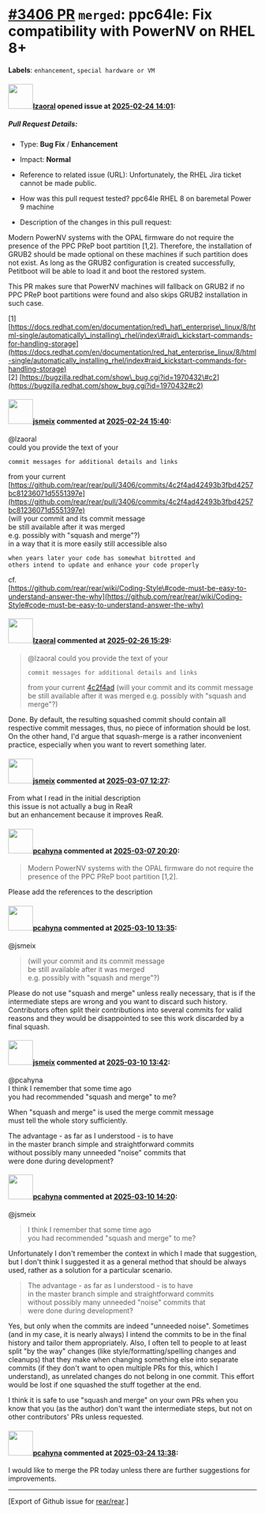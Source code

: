 [\#3406 PR](https://github.com/rear/rear/pull/3406) `merged`: ppc64le: Fix compatibility with PowerNV on RHEL 8+
================================================================================================================

**Labels**: `enhancement`, `special hardware or VM`

#### <img src="https://avatars.githubusercontent.com/u/48823770?v=4" width="50">[lzaoral](https://github.com/lzaoral) opened issue at [2025-02-24 14:01](https://github.com/rear/rear/pull/3406):

##### Pull Request Details:

-   Type: **Bug Fix** / **Enhancement**

-   Impact: **Normal**

-   Reference to related issue (URL): Unfortunately, the RHEL Jira
    ticket cannot be made public.

-   How was this pull request tested? ppc64le RHEL 8 on baremetal Power
    9 machine

-   Description of the changes in this pull request:

Modern PowerNV systems with the OPAL firmware do not require the
presence of the PPC PReP boot partition \[1,2\]. Therefore, the
installation of GRUB2 should be made optional on these machines if such
partition does not exist. As long as the GRUB2 configuration is created
successfully, Petitboot will be able to load it and boot the restored
system.

This PR makes sure that PowerNV machines will fallback on GRUB2 if no
PPC PReP boot partitions were found and also skips GRUB2 installation in
such case.

\[1\]
[https://docs.redhat.com/en/documentation/red\_hat\_enterprise\_linux/8/html-single/automatically\_installing\_rhel/index\#raid\_kickstart-commands-for-handling-storage](https://docs.redhat.com/en/documentation/red_hat_enterprise_linux/8/html-single/automatically_installing_rhel/index#raid_kickstart-commands-for-handling-storage)  
\[2\]
[https://bugzilla.redhat.com/show\_bug.cgi?id=1970432\#c2](https://bugzilla.redhat.com/show_bug.cgi?id=1970432#c2)

#### <img src="https://avatars.githubusercontent.com/u/1788608?u=925fc54e2ce01551392622446ece427f51e2f0ce&v=4" width="50">[jsmeix](https://github.com/jsmeix) commented at [2025-02-24 15:40](https://github.com/rear/rear/pull/3406#issuecomment-2678854385):

@lzaoral  
could you provide the text of your

    commit messages for additional details and links

from your current  
[https://github.com/rear/rear/pull/3406/commits/4c2f4ad42493b3fbd4257bc81236071d5551397e](https://github.com/rear/rear/pull/3406/commits/4c2f4ad42493b3fbd4257bc81236071d5551397e)  
(will your commit and its commit message  
be still available after it was merged  
e.g. possibly with "squash and merge"?)  
in a way that it is more easily still accessible also

    when years later your code has somewhat bitrotted and
    others intend to update and enhance your code properly

cf.  
[https://github.com/rear/rear/wiki/Coding-Style\#code-must-be-easy-to-understand-answer-the-why](https://github.com/rear/rear/wiki/Coding-Style#code-must-be-easy-to-understand-answer-the-why)

#### <img src="https://avatars.githubusercontent.com/u/48823770?v=4" width="50">[lzaoral](https://github.com/lzaoral) commented at [2025-02-26 15:29](https://github.com/rear/rear/pull/3406#issuecomment-2685415570):

> @lzaoral could you provide the text of your
>
>     commit messages for additional details and links
>
> from your current
> [4c2f4ad](https://github.com/rear/rear/commit/4c2f4ad42493b3fbd4257bc81236071d5551397e)
> (will your commit and its commit message be still available after it
> was merged e.g. possibly with "squash and merge"?)

Done. By default, the resulting squashed commit should contain all
respective commit messages, thus, no piece of information should be
lost. On the other hand, I'd argue that squash-merge is a rather
inconvenient practice, especially when you want to revert something
later.

#### <img src="https://avatars.githubusercontent.com/u/1788608?u=925fc54e2ce01551392622446ece427f51e2f0ce&v=4" width="50">[jsmeix](https://github.com/jsmeix) commented at [2025-03-07 12:27](https://github.com/rear/rear/pull/3406#issuecomment-2706327453):

From what I read in the initial description  
this issue is not actually a bug in ReaR  
but an enhancement because it improves ReaR.

#### <img src="https://avatars.githubusercontent.com/u/26300485?u=9105d243bc9f7ade463a3e52e8dd13fa67837158&v=4" width="50">[pcahyna](https://github.com/pcahyna) commented at [2025-03-07 20:20](https://github.com/rear/rear/pull/3406#issuecomment-2707345363):

> Modern PowerNV systems with the OPAL firmware do not require the
> presence of the PPC PReP boot partition \[1,2\].

Please add the references to the description

#### <img src="https://avatars.githubusercontent.com/u/26300485?u=9105d243bc9f7ade463a3e52e8dd13fa67837158&v=4" width="50">[pcahyna](https://github.com/pcahyna) commented at [2025-03-10 13:35](https://github.com/rear/rear/pull/3406#issuecomment-2710620672):

@jsmeix

> (will your commit and its commit message  
> be still available after it was merged  
> e.g. possibly with "squash and merge"?)

Please do not use "squash and merge" unless really necessary, that is if
the intermediate steps are wrong and you want to discard such history.
Contributors often split their contributions into several commits for
valid reasons and they would be disappointed to see this work discarded
by a final squash.

#### <img src="https://avatars.githubusercontent.com/u/1788608?u=925fc54e2ce01551392622446ece427f51e2f0ce&v=4" width="50">[jsmeix](https://github.com/jsmeix) commented at [2025-03-10 13:42](https://github.com/rear/rear/pull/3406#issuecomment-2710642092):

@pcahyna  
I think I remember that some time ago  
you had recommended "squash and merge" to me?

When "squash and merge" is used the merge commit message  
must tell the whole story sufficiently.

The advantage - as far as I understood - is to have  
in the master branch simple and straightforward commits  
without possibly many unneeded "noise" commits that  
were done during development?

#### <img src="https://avatars.githubusercontent.com/u/26300485?u=9105d243bc9f7ade463a3e52e8dd13fa67837158&v=4" width="50">[pcahyna](https://github.com/pcahyna) commented at [2025-03-10 14:20](https://github.com/rear/rear/pull/3406#issuecomment-2710767722):

@jsmeix

> I think I remember that some time ago  
> you had recommended "squash and merge" to me?

Unfortunately I don't remember the context in which I made that
suggestion, but I don't think I suggested it as a general method that
should be always used, rather as a solution for a particular scenario.

> The advantage - as far as I understood - is to have  
> in the master branch simple and straightforward commits  
> without possibly many unneeded "noise" commits that  
> were done during development?

Yes, but only when the commits are indeed "unneeded noise". Sometimes
(and in my case, it is nearly always) I intend the commits to be in the
final history and tailor them appropriately. Also, I often tell to
people to at least split "by the way" changes (like
style/formatting/spelling changes and cleanups) that they make when
changing something else into separate commits (if they don't want to
open multiple PRs for this, which I understand), as unrelated changes do
not belong in one commit. This effort would be lost if one squashed the
stuff together at the end.

I think it is safe to use "squash and merge" on your own PRs when you
know that you (as the author) don't want the intermediate steps, but not
on other contributors' PRs unless requested.

#### <img src="https://avatars.githubusercontent.com/u/26300485?u=9105d243bc9f7ade463a3e52e8dd13fa67837158&v=4" width="50">[pcahyna](https://github.com/pcahyna) commented at [2025-03-24 13:38](https://github.com/rear/rear/pull/3406#issuecomment-2748167787):

I would like to merge the PR today unless there are further suggestions
for improvements.

------------------------------------------------------------------------

\[Export of Github issue for
[rear/rear](https://github.com/rear/rear).\]
